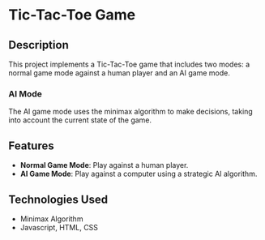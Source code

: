 # Tic-Tac-Toe Game

## Description
This project implements a Tic-Tac-Toe game that includes two modes: a normal game mode against a human player and an AI game mode.

### AI Mode
The AI game mode uses the minimax algorithm to make decisions, taking into account the current state of the game.

## Features
- **Normal Game Mode**: Play against a human player.
- **AI Game Mode**: Play against a computer using a strategic AI algorithm.

## Technologies Used
- Minimax Algorithm
- Javascript, HTML, CSS
